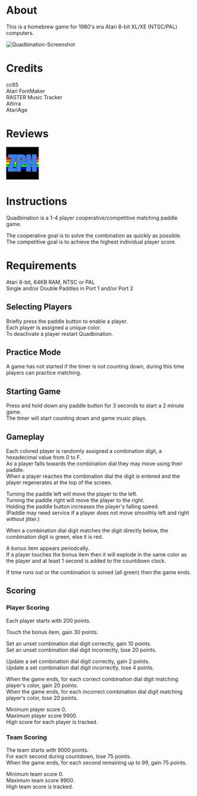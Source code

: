 # About
This is a homebrew game for 1980's era Atari 8-bit XL/XE (NTSC/PAL) computers.

![Quadbination-Screenshot](https://github.com/user-attachments/assets/3e90033c-ef91-45ff-9ff0-7bb33e5ddf62)

# Credits
cc65</br>
Atari FontMaker</br>
RASTER Music Tracker</br>
Altirra</br>
AtariAge

# Reviews

[<img src="https://github.com/supurloop/quadbination/blob/main/zph.jpg">](https://www.youtube.com/watch?v=gL_D6H53BOo)

# Instructions
Quadbination is a 1-4 player cooperative/competitive matching paddle game.

The cooperative goal is to solve the combination as quickly as possible.</br>
The competitive goal is to achieve the highest individual player score.

# Requirements
Atari 8-bit, 64KB RAM, NTSC or PAL</br>
Single and/or Double Paddles in Port 1 and/or Port 2

## Selecting Players
Briefly press the paddle button to enable a player.</br>
Each player is assigned a unique color.</br>
To deactivate a player restart Quadbination.

## Practice Mode
A game has not started if the timer is not counting down, during this time players can practice matching.

## Starting Game
Press and hold down any paddle button for 3 seconds to start a 2 minute game.</br>
The timer will start counting down and game music plays.

## Gameplay
Each colored player is randomly assigned a combination digit, a hexadecimal value from 0 to F.</br>
As a player falls towards the combination dial they may move using their paddle.</br>
When a player reaches the combination dial the digit is entered and the player regenerates at the top of the screen.</br>

Turning the paddle left will move the player to the left.</br>
Turning the paddle right will move the player to the right.</br>
Holding the paddle button increases the player's falling speed.</br>
(Paddle may need service if a player does not move smoothly left and right without jitter.)</br>

When a combination dial digit matches the digit directly below, the combination digit is green, else it is red.

A bonus item appears periodcally.</br>
If a player touches the bonus item then it will explode in the same color as the player and at least 1 second is added to the countdown clock.

If time runs out or the combination is solved (all green) then the game ends.

## Scoring

### Player Scoring

Each player starts with 200 points.

Touch the bonus item, gain 30 points.

Set an unset combination dial digit correctly, gain 10 points.</br>
Set an unset combination dial digit incorrectly, lose 20 points. 

Update a set combination dial digit correctly, gain 2 points.</br>
Update a set combination dial digit incorrectly, lose 4 points.

When the game ends, for each correct combination dial digit matching player's color, gain 20 points.</br>
When the game ends, for each incorrect combination dial digit matching player's color, lose 20 points.

Minimum player score 0.</br>
Maximum player score 9900.</br>
High score for each player is tracked.

### Team Scoring

The team starts with 9000 points.</br>
For each second during countdown, lose 75 points.</br>
When the game ends, for each second remaining up to 99, gain 75 points.

Minimum team score 0.</br>
Maximum team score 9900.</br>
High team score is tracked.
